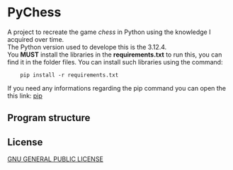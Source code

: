 # PyChess
A project to recreate the game *chess* in Python using the knowledge I acquired over time. <br>
The Python version used to develope this is the 3.12.4. <br> 
You **MUST** install the libraries in the <b>requirements.txt</b> to run this, you can find it in the folder files. You can install such libraries using the command:
```
    pip install -r requirements.txt
```
If you need any informations regarding the pip command you can open the this link: [pip](https://pypi.org/project/pip/)
## Program structure

## License
[GNU GENERAL PUBLIC LICENSE](LICENSE.md)
